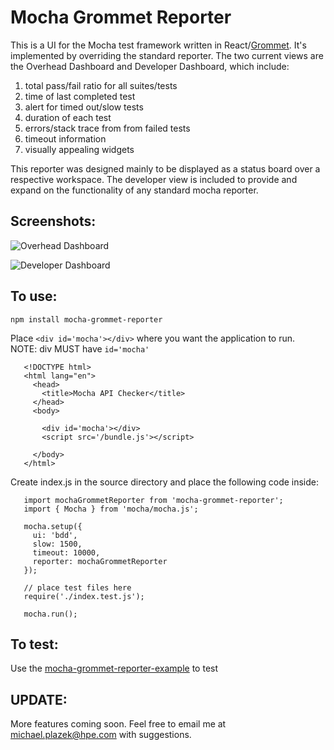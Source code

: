 # Mocha Grommet Reporter

This is a UI for the Mocha test framework written in React/[Grommet](https://grommet.github.io/). It's implemented by overriding the standard reporter. The two current views are the Overhead Dashboard and Developer Dashboard, which include: <br />
1. total pass/fail ratio for all suites/tests
1. time of last completed test
1. alert for timed out/slow tests <br />
1. duration of each test
1. errors/stack trace from from failed tests
1. timeout information
1. visually appealing widgets

This reporter was designed mainly to be displayed as a status board over a respective workspace. The developer view is included to provide and expand on the functionality of any standard mocha reporter.

## Screenshots:

![Overhead Dashboard](http://imgur.com/85YNStp)

![Developer Dashboard](http://imgur.com/Fdoj0rJ)

## To use:

`npm install mocha-grommet-reporter`

Place `<div id='mocha'></div>` where you want the application to run. <br />NOTE: div MUST have `id='mocha'`

```
   <!DOCTYPE html>
   <html lang="en">
     <head>
       <title>Mocha API Checker</title>
     </head>
     <body>
   
       <div id='mocha'></div>
       <script src='/bundle.js'></script>
   
     </body>
   </html>
```

Create index.js in the source directory and place the following code inside:

```
   import mochaGrommetReporter from 'mocha-grommet-reporter';
   import { Mocha } from 'mocha/mocha.js';

   mocha.setup({
     ui: 'bdd',
     slow: 1500,
     timeout: 10000,
     reporter: mochaGrommetReporter
   });

   // place test files here
   require('./index.test.js');

   mocha.run();
```

## To test:

Use the [mocha-grommet-reporter-example](https://github.com/michaelplazek/mocha-grommet-reporter-example.git) to test

## UPDATE:

More features coming soon. Feel free to email me at michael.plazek@hpe.com with suggestions.

